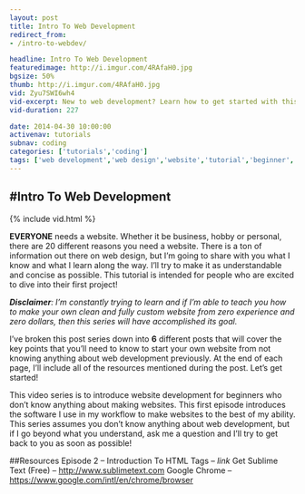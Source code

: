 ```yaml
---
layout: post
title: Intro To Web Development
redirect_from:
- /intro-to-webdev/

headline: Intro To Web Development
featuredimage: http://i.imgur.com/4RAfaH0.jpg
bgsize: 50%
thumb: http://i.imgur.com/4RAfaH0.jpg
vid: Zyu7SWI6wh4
vid-excerpt: New to web development? Learn how to get started with this simple introduction to web design &amp; development.
vid-duration: 227

date: 2014-04-30 10:00:00
activenav: tutorials
subnav: coding
categories: ['tutorials','coding']
tags: ['web development','web design','website','tutorial','beginner','introduction','coding','development']
---
```

#Intro To Web Development
---

{% include vid.html %}

**EVERYONE** needs a website. Whether it be business, hobby or personal, there are 20 different reasons you need a website. There is a ton of information out there on web design, but I’m going to share with you what I know and what I learn along the way. I’ll try to make it as understandable and concise as possible. This tutorial is intended for people who are excited to dive into their first project!

***Disclaimer**: I’m constantly trying to learn and if I’m able to teach you how to make your own clean and fully custom website from zero experience and zero dollars, then this series will have accomplished its goal.*

I’ve broken this post series down into **6** different posts that will cover the key points that you’ll need to know to start your own website from not knowing anything about web development previously. At the end of each page, I’ll include all of the resources mentioned during the post. Let’s get started!

This video series is to introduce website development for beginners who don’t know anything about making websites. This first episode introduces the software I use in my workflow to make websites to the best of my ability. This series assumes you don’t know anything about web development, but if I go beyond what you understand, ask me a question and I’ll try to get back to you as soon as possible!

##Resources
Episode 2 – Introduction To HTML Tags – *link*
Get Sublime Text (Free) – <http://www.sublimetext.com>
Google Chrome – <https://www.google.com/intl/en/chrome/browser>